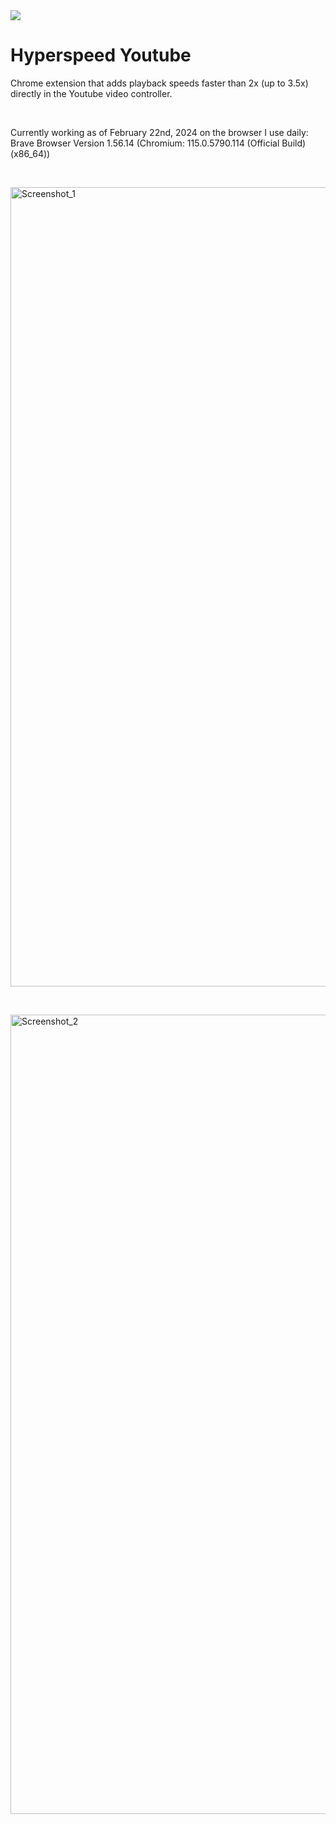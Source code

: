 <img src="https://github.com/blessingogunyinka/hyperspeed-youtube/assets/15864404/7180a127-527c-4dab-9487-6461552df2ab">

# Hyperspeed Youtube
Chrome extension that adds playback speeds faster than 2x (up to 3.5x) directly in the Youtube video controller.

&nbsp;
&nbsp;

Currently working as of February 22nd, 2024 on the browser I use daily: Brave Browser Version 1.56.14 (Chromium: 115.0.5790.114 (Official Build) (x86_64))

&nbsp;
&nbsp;

<img width="1279" alt="Screenshot_1" src="https://github.com/blessingogunyinka/hyperspeed-youtube/assets/15864404/ced8eac6-10af-47ce-af70-dbc8e0dd71a6">

&nbsp;
&nbsp;

<img width="1279" alt="Screenshot_2" src="https://github.com/blessingogunyinka/hyperspeed-youtube/assets/15864404/68f8284f-b394-44f4-89d3-b3b2367153c9">

